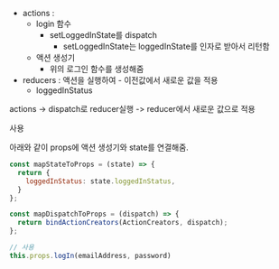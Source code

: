 - actions : 
  - login 함수
    - setLoggedInState를 dispatch
      - setLoggedInState는 loggedInState를 인자로 받아서 리턴함
  - 액션 생성기
    - 위의 로그인 함수를 생성해줌
- reducers : 액션을 실행하여 - 이전값에서 새로운 값을 적용
  - loggedInStatus 



actions -> dispatch로 reducer실행 -> reducer에서 새로운 값으로 적용



사용

아래와 같이 props에 액션 생성기와 state를 연결해줌.

````javascript
const mapStateToProps = (state) => {
  return {
    loggedInStatus: state.loggedInStatus,
  }
};

const mapDispatchToProps = (dispatch) => {
  return bindActionCreators(ActionCreators, dispatch);
};

// 사용
this.props.logIn(emailAddress, password)
````

